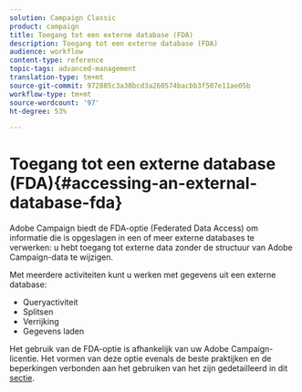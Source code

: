 ```yaml
---
solution: Campaign Classic
product: campaign
title: Toegang tot een externe database (FDA)
description: Toegang tot een externe database (FDA)
audience: workflow
content-type: reference
topic-tags: advanced-management
translation-type: tm+mt
source-git-commit: 972885c3a38bcd3a260574bacbb3f507e11ae05b
workflow-type: tm+mt
source-wordcount: '97'
ht-degree: 53%

---
```



# Toegang tot een externe database (FDA){#accessing-an-external-database-fda}

Adobe Campaign biedt de FDA-optie (Federated Data Access) om informatie die is opgeslagen in een of meer externe databases te verwerken: u hebt toegang tot externe data zonder de structuur van Adobe Campaign-data te wijzigen.

Met meerdere activiteiten kunt u werken met gegevens uit een externe database:

* Queryactiviteit
* Splitsen
* Verrijking
* Gegevens laden

Het gebruik van de FDA-optie is afhankelijk van uw Adobe Campaign-licentie. Het vormen van deze optie evenals de beste praktijken en de beperkingen verbonden aan het gebruiken van het zijn gedetailleerd in dit [sectie](../../installation/using/about-fda.md).
